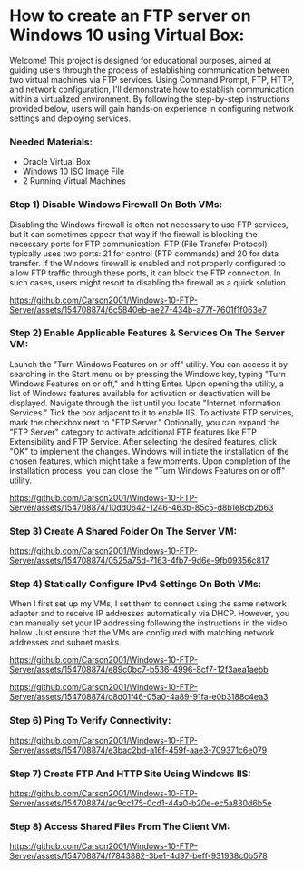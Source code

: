 # How to create an FTP server on Windows 10 using Virtual Box:
Welcome! This project is designed for educational purposes, aimed at guiding users through the process of establishing communication between two virtual machines via FTP services. Using Command Prompt, FTP, HTTP, and network configuration, I'll demonstrate how to establish communication within a virtualized environment. By following the step-by-step instructions provided below, users will gain hands-on experience in configuring network settings and deploying services.

### Needed Materials:
* Oracle Virtual Box
* Windows 10 ISO Image File
* 2 Running Virtual Machines

### Step 1) Disable Windows Firewall On Both VMs:
Disabling the Windows firewall is often not necessary to use FTP services, but it can sometimes appear that way if the firewall is blocking the necessary ports for FTP communication. FTP (File Transfer Protocol) typically uses two ports: 21 for control (FTP commands) and 20 for data transfer. If the Windows firewall is enabled and not properly configured to allow FTP traffic through these ports, it can block the FTP connection. In such cases, users might resort to disabling the firewall as a quick solution.

https://github.com/Carson2001/Windows-10-FTP-Server/assets/154708874/6c5840eb-ae27-434b-a77f-7601f1f063e7

### Step 2) Enable Applicable Features & Services On The Server VM:
Launch the "Turn Windows Features on or off" utility. You can access it by searching in the Start menu or by pressing the Windows key, typing "Turn Windows Features on or off," and hitting Enter. Upon opening the utility, a list of Windows features available for activation or deactivation will be displayed. Navigate through the list until you locate "Internet Information Services." Tick the box adjacent to it to enable IIS. To activate FTP services, mark the checkbox next to "FTP Server." Optionally, you can expand the "FTP Server" category to activate additional FTP features like FTP Extensibility and FTP Service. After selecting the desired features, click "OK" to implement the changes. Windows will initiate the installation of the chosen features, which might take a few moments. Upon completion of the installation process, you can close the "Turn Windows Features on or off" utility.

https://github.com/Carson2001/Windows-10-FTP-Server/assets/154708874/10dd0642-1246-463b-85c5-d8b1e8cb2b63

### Step 3) Create A Shared Folder On The Server VM:

https://github.com/Carson2001/Windows-10-FTP-Server/assets/154708874/0525a75d-7163-4fb7-9d6e-9fb09356c817

### Step 4) Statically Configure IPv4 Settings On Both VMs:
When I first set up my VMs, I set them to connect using the same network adapter and to receive IP addresses automatically via DHCP. However, you can manually set your IP addressing following the instructions in the video below. Just ensure that the VMs are configured with matching network addresses and subnet masks.

https://github.com/Carson2001/Windows-10-FTP-Server/assets/154708874/e89c0bc7-b536-4996-8cf7-12f3aea1aebb

https://github.com/Carson2001/Windows-10-FTP-Server/assets/154708874/c8d01f46-05a0-4a89-91fa-e0b3188c4ea3

### Step 6) Ping To Verify Connectivity:

https://github.com/Carson2001/Windows-10-FTP-Server/assets/154708874/e3bac2bd-a16f-459f-aae3-709371c6e079

### Step 7) Create FTP And HTTP Site Using Windows IIS: 

https://github.com/Carson2001/Windows-10-FTP-Server/assets/154708874/ac9cc175-0cd1-44a0-b20e-ec5a830d6b5e

### Step 8) Access Shared Files From The Client VM:

https://github.com/Carson2001/Windows-10-FTP-Server/assets/154708874/f7843882-3be1-4d97-beff-931938c0b578










